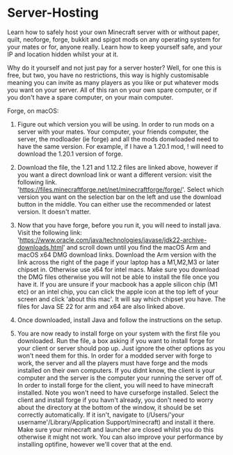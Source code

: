 # Server-Hosting
Learn how to safely host your own Minecraft server with or without paper, quilt, neoforge, forge, bukkit and spigot mods on any operating system for your mates or for, anyone really. Learn how to keep yourself safe, and your IP and location hidden whilst your at it.

Why do it yourself and not just pay for a server hoster?
Well, for one this is free, but two, you have no restrictions, this way is highly customisable meaning you can invite as many players as you like or put whatever mods you want on your server. All of this ran on your own spare computer, or if you don't have a spare computer, on your main computer.

Forge, on macOS:
1. Figure out which version you will be using. In order to run mods on a server with your mates. Your computer, your friends computer, the server, the modloader (ie forge) and all the mods donwloaded need to have the same version. For example, if I have a 1.20.1 mod, ! will need to download the 1.20.1 version of forge.

2. Download the file, the 1.21 and 1.12.2 files are linked above, however if you want a direct download link or want a different version: visit the following link. 'https://files.minecraftforge.net/net/minecraftforge/forge/'. Select which version you want on the selection bar on the left and use the download button in the middle. You can either use the recommended or latest version. It doesn't matter.

3. Now that you have forge, before you run it, you will need to install java. Visit the following link: 'https://www.oracle.com/java/technologies/javase/jdk22-archive-downloads.html' and scroll down until you find the macOS Arm and macOS x64 DMG download links. Download the Arm version with the link across the right of the page if your laptop has a M1,M2,M3 or later chipset in. Otherwise use x64 for intel macs. Make sure you download the DMG files otherwise you will not be able to install the file once you have it. If you are unsure if your macbook has a apple silicon chip (M1 etc) or an intel chip, you can click the apple icon at the top left of your screen and click 'about this mac'. It will say which chipset you have. The files for Java SE 22 for arm and x64 are also linked above.

4. Once downloaded, install Java and follow the instructions on the setup.

5. You are now ready to install forge on your system with the first file you downloaded. Run the file, a box asking if you want to install forge for your client or server should pop up. Just ignore the other options as you won't need them for this. In order for a modded server with forge to work, the server and all the players must have forge and the mods installed on their own computers. If you didnt know, the client is your computer and the server is the computer your running the server off of. In order to install forge for the client, you will need to have minecraft installed. Note you won't need to have curseforge installed. Select the client and install forge if you havn't already, you don't need to worry about the directory at the bottom of the window, it should be set correctly automatically. If it isn't, navigate to (/Users/'your username'/Library/Application Support/minecraft) and install it there. Make sure your minecraft and launcher are closed whilst you do this otherwise it might not work. You can also improve your performance by installing optifine, however we'll cover that at the end.


